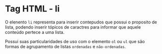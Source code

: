 # Tag HTML - li
O elenento `li` representa para inserir contepudos que possui o proposito de lista, podendo inserir tópicos de caractres para informar que aquele conteúdo pertece a uma lista.

Possui suas particularidades de uso com o elemento `ol` ou `ul` que são formas de agrupamento de listas `ordenadas` e `não-ordenadas`.
